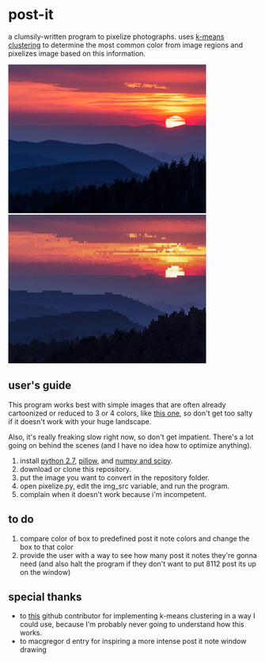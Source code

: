 # post-it
a clumsily-written program to pixelize photographs. uses [k-means clustering](https://en.wikipedia.org/wiki/K-means_clustering) to determine the most common color from image regions and pixelizes image based on this information.


<img src="sunset-original.jpg?raw=true" width="400"><img src="sunset-final.jpg?raw=true" width="400">

## user's guide
This program works best with simple images that are often already cartoonized or reduced to 3 or 4 colors, like [this one](https://upload.wikimedia.org/wikipedia/en/5/55/Barack_Obama_Hope_poster.jpg), so don't get too salty if it doesn't work with your huge landscape.

Also, it's really freaking slow right now, so don't get impatient. There's a lot going on behind the scenes (and I have no idea how to optimize anything).

1. install [python 2.7](https://www.python.org/download/releases/2.7/), [pillow](http://pillow.readthedocs.io/en/latest/installation.html), and [numpy and scipy](https://datahub.packtpub.com/tutorials/installing-numpy-scipy-matplotlib-ipython/).
2. download or clone this repository.
3. put the image you want to convert in the repository folder.
4. open pixelize.py, edit the img_src variable, and run the program.
5. complain when it doesn't work because i'm incompetent.

## to do
1. compare color of box to predefined post it note colors and change the box to that color
2. provide the user with a way to see how many post it notes they're gonna need (and also halt the program if they don't want to put 8112 post its up on the window)

## special thanks
* to [this](https://stackoverflow.com/questions/3241929/python-find-dominant-most-common-color-in-an-image) github contributor for implementing k-means clustering in a way I could use, because I'm probably never going to understand how this works.
* to macgregor d entry for inspiring a more intense post it note window drawing
